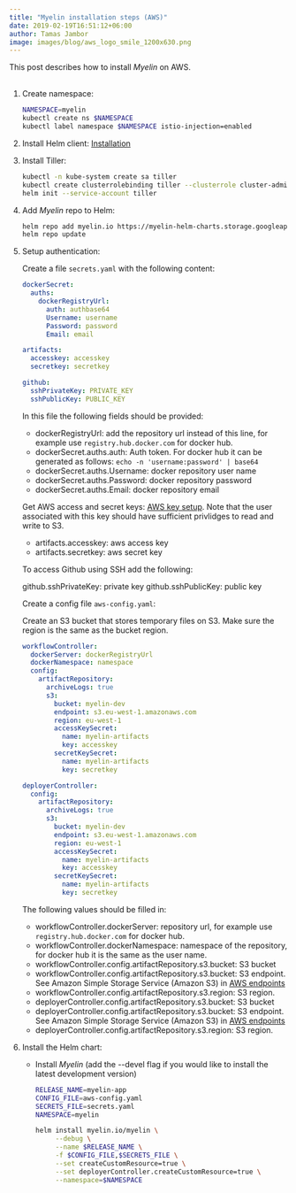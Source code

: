 ```yaml
---
title: "Myelin installation steps (AWS)"
date: 2019-02-19T16:51:12+06:00
author: Tamas Jambor
image: images/blog/aws_logo_smile_1200x630.png
---
```


This post describes how to install *Myelin* on AWS.
<br><br>

<!--more-->

1. Create namespace:

    ```bash
    NAMESPACE=myelin
    kubectl create ns $NAMESPACE
    kubectl label namespace $NAMESPACE istio-injection=enabled
    ```

2. Install Helm client: [Installation](https://github.com/helm/helm/blob/master/docs/install.md)

3. Install Tiller:

    ```bash
    kubectl -n kube-system create sa tiller
    kubectl create clusterrolebinding tiller --clusterrole cluster-admin --serviceaccount=kube-system:tiller
    helm init --service-account tiller
    ```

4. Add *Myelin* repo to Helm:

    ```bash
    helm repo add myelin.io https://myelin-helm-charts.storage.googleapis.com/
    helm repo update
    ```

5. Setup authentication:
    
    Create a file `secrets.yaml` with the following content:

    ```yaml
    dockerSecret:
      auths:
        dockerRegistryUrl:
          auth: authbase64
          Username: username
          Password: password
          Email: email
    
    artifacts:
      accesskey: accesskey
      secretkey: secretkey
    
    github:
      sshPrivateKey: PRIVATE_KEY
      sshPublicKey: PUBLIC_KEY
    ```

    In this file the following fields should be provided:
    
    - dockerRegistryUrl: add the repository url instead of this line, for example use `registry.hub.docker.com` for docker hub.
    - dockerSecret.auths.auth: Auth token. For docker hub it can be generated as follows: `echo -n 'username:password' | base64`
    - dockerSecret.auths.Username: docker repository user name
    - dockerSecret.auths.Password: docker repository password
    - dockerSecret.auths.Email: docker repository email
    
    Get AWS access and secret keys: [AWS key setup](https://docs.aws.amazon.com/IAM/latest/UserGuide/id_credentials_access-keys.html). 
    Note that the user associated with this key should have sufficient privlidges to read and write to S3.
     
    - artifacts.accesskey: aws access key
    - artifacts.secretkey: aws secret key
    
    To access Github using SSH add the following:
    
    github.sshPrivateKey: private key
    github.sshPublicKey: public key
    
    Create a config file `aws-config.yaml`:
    
    Create an S3 bucket that stores temporary files on S3. Make sure the region is the same as the bucket region.
    
    ```yaml
    workflowController:
      dockerServer: dockerRegistryUrl
      dockerNamespace: namespace
      config:
        artifactRepository:
          archiveLogs: true
          s3:
            bucket: myelin-dev
            endpoint: s3.eu-west-1.amazonaws.com
            region: eu-west-1
            accessKeySecret:
              name: myelin-artifacts
              key: accesskey
            secretKeySecret:
              name: myelin-artifacts
              key: secretkey
    
    deployerController:
      config:
        artifactRepository:
          archiveLogs: true
          s3:
            bucket: myelin-dev
            endpoint: s3.eu-west-1.amazonaws.com
            region: eu-west-1
            accessKeySecret:
              name: myelin-artifacts
              key: accesskey
            secretKeySecret:
              name: myelin-artifacts
              key: secretkey
    ```
    
    The following values should be filled in:
    
    - workflowController.dockerServer: repository url, for example use `registry.hub.docker.com` for docker hub.
    - workflowController.dockerNamespace: namespace of the repository, for docker hub it is the same as the user name.
    - workflowController.config.artifactRepository.s3.bucket: S3 bucket 
    - workflowController.config.artifactRepository.s3.bucket: S3 endpoint. See Amazon Simple Storage Service (Amazon S3) in [AWS endpoints](https://docs.aws.amazon.com/general/latest/gr/rande.html#s3_region)
    - workflowController.config.artifactRepository.s3.region: S3 region.
    - deployerController.config.artifactRepository.s3.bucket: S3 bucket 
    - deployerController.config.artifactRepository.s3.bucket: S3 endpoint. See Amazon Simple Storage Service (Amazon S3) in [AWS endpoints](https://docs.aws.amazon.com/general/latest/gr/rande.html#s3_region)
    - deployerController.config.artifactRepository.s3.region: S3 region.

6. Install the Helm chart:

    - Install *Myelin* (add the --devel flag if you would like to install the latest development version)

        ```bash
        RELEASE_NAME=myelin-app
        CONFIG_FILE=aws-config.yaml
        SECRETS_FILE=secrets.yaml
        NAMESPACE=myelin
        
        helm install myelin.io/myelin \
             --debug \
             --name $RELEASE_NAME \
             -f $CONFIG_FILE,$SECRETS_FILE \
             --set createCustomResource=true \
             --set deployerController.createCustomResource=true \
             --namespace=$NAMESPACE
        ```